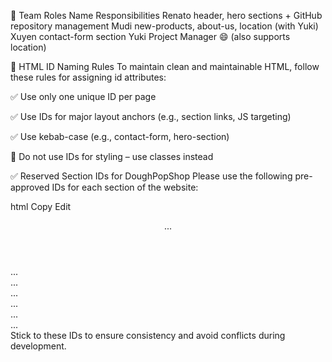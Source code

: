 💛 Team Roles
Name	Responsibilities
Renato	header, hero sections + GitHub repository management
Mudi	new-products, about-us, location (with Yuki)
Xuyen	contact-form section
Yuki	Project Manager 😄 (also supports location)

💬 HTML ID Naming Rules
To maintain clean and maintainable HTML, follow these rules for assigning id attributes:

✅ Use only one unique ID per page

✅ Use IDs for major layout anchors (e.g., section links, JS targeting)

✅ Use kebab-case (e.g., contact-form, hero-section)

🚫 Do not use IDs for styling – use classes instead

✅ Reserved Section IDs for DoughPopShop
Please use the following pre-approved IDs for each section of the website:

html
Copy
Edit
<header id="header">...</header>
<section id="hero">...</section>
<section id="new-products">...</section>
<section id="about-us">...</section>
<section id="location">...</section>
<section id="contact-form">...</section>
<footer id="footer">...</footer>
Stick to these IDs to ensure consistency and avoid conflicts during development.

